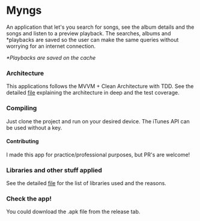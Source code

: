 # Myngs
An application that let's you search for songs, see the album details and the songs and listen to a preview playback. The 
searches, albums and *playbacks are saved so the user can make the same queries without worrying for an internet 
connection.

_*Playbacks are saved on the cache_

### Architecture
This applications follows the MVVM + Clean Architecture with TDD.
See the detailed [file](ARCHITECTURE.md) explaining the architecture in deep and the test coverage.

### Compiling
Just clone the project and run on your desired device. The iTunes API can be used without a key.

#### Contributing
I made this app for practice/professional purposes, but PR's are welcome!

### Libraries and other stuff applied
See the detailed [file](DEPENDENCIES.md) for the list of libraries used and the reasons.

### Check the app!
You could download the .apk file from the release tab.
